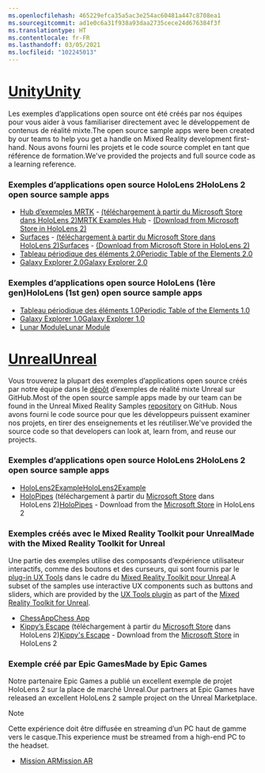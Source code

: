 ```yaml
---
ms.openlocfilehash: 465229efca35a5ac3e254ac60481a447c8708ea1
ms.sourcegitcommit: ad1e0c6a31f938a93daa2735cece24d676384f3f
ms.translationtype: HT
ms.contentlocale: fr-FR
ms.lasthandoff: 03/05/2021
ms.locfileid: "102245013"
---
```

# <a name="unity"></a>[<span data-ttu-id="c1455-101">Unity</span><span class="sxs-lookup"><span data-stu-id="c1455-101">Unity</span></span>](#tab/unity)

<span data-ttu-id="c1455-102">Les exemples d’applications open source ont été créés par nos équipes pour vous aider à vous familiariser directement avec le développement de contenus de réalité mixte.</span><span class="sxs-lookup"><span data-stu-id="c1455-102">The open source sample apps were been created by our teams to help you get a handle on Mixed Reality development first-hand.</span></span> <span data-ttu-id="c1455-103">Nous avons fourni les projets et le code source complet en tant que référence de formation.</span><span class="sxs-lookup"><span data-stu-id="c1455-103">We've provided the projects and full source code as a learning reference.</span></span>

### <a name="hololens-2-open-source-sample-apps"></a><span data-ttu-id="c1455-104">Exemples d’applications open source HoloLens 2</span><span class="sxs-lookup"><span data-stu-id="c1455-104">HoloLens 2 open source sample apps</span></span>

* <span data-ttu-id="c1455-105">[Hub d’exemples MRTK](https://microsoft.github.io/MixedRealityToolkit-Unity/Documentation/README_ExampleHub.html) - [(téléchargement à partir du Microsoft Store dans HoloLens 2)](https://www.microsoft.com/p/mrtk-examples-hub/9mv8c39l2sj4)</span><span class="sxs-lookup"><span data-stu-id="c1455-105">[MRTK Examples Hub](https://microsoft.github.io/MixedRealityToolkit-Unity/Documentation/README_ExampleHub.html) - [(Download from Microsoft Store in HoloLens 2)](https://www.microsoft.com/p/mrtk-examples-hub/9mv8c39l2sj4)</span></span>
* <span data-ttu-id="c1455-106">[Surfaces](../unity/sampleapp-surfaces.md) - [(téléchargement à partir du Microsoft Store dans HoloLens 2)](https://www.microsoft.com/p/surfaces/9nvkpv3sk3x0)</span><span class="sxs-lookup"><span data-stu-id="c1455-106">[Surfaces](../unity/sampleapp-surfaces.md) - [(Download from Microsoft Store in HoloLens 2)](https://www.microsoft.com/p/surfaces/9nvkpv3sk3x0)</span></span>
* [<span data-ttu-id="c1455-107">Tableau périodique des éléments 2.0</span><span class="sxs-lookup"><span data-stu-id="c1455-107">Periodic Table of the Elements 2.0</span></span>](https://medium.com/@dongyoonpark/bringing-the-periodic-table-of-the-elements-app-to-hololens-2-with-mrtk-v2-a6e3d8362158)
* [<span data-ttu-id="c1455-108">Galaxy Explorer 2.0</span><span class="sxs-lookup"><span data-stu-id="c1455-108">Galaxy Explorer 2.0</span></span>](../unity/galaxy-explorer-update.md)

### <a name="hololens-1st-gen-open-source-sample-apps"></a><span data-ttu-id="c1455-109">Exemples d’applications open source HoloLens (1ère gen)</span><span class="sxs-lookup"><span data-stu-id="c1455-109">HoloLens (1st gen) open source sample apps</span></span>

* [<span data-ttu-id="c1455-110">Tableau périodique des éléments 1.0</span><span class="sxs-lookup"><span data-stu-id="c1455-110">Periodic Table of the Elements 1.0</span></span>](../unity/periodic-table-of-the-elements.md)
* [<span data-ttu-id="c1455-111">Galaxy Explorer 1.0</span><span class="sxs-lookup"><span data-stu-id="c1455-111">Galaxy Explorer 1.0</span></span>](../unity/galaxy-explorer.md)
* [<span data-ttu-id="c1455-112">Lunar Module</span><span class="sxs-lookup"><span data-stu-id="c1455-112">Lunar Module</span></span>](../unity/lunar-module.md)

# <a name="unreal"></a>[<span data-ttu-id="c1455-113">Unreal</span><span class="sxs-lookup"><span data-stu-id="c1455-113">Unreal</span></span>](#tab/unreal)

<span data-ttu-id="c1455-114">Vous trouverez la plupart des exemples d’applications open source créés par notre équipe dans le [dépôt](https://github.com/microsoft/MixedReality-Unreal-Samples) d’exemples de réalité mixte Unreal sur GitHub.</span><span class="sxs-lookup"><span data-stu-id="c1455-114">Most of the open source sample apps made by our team can be found in the Unreal Mixed Reality Samples [repository](https://github.com/microsoft/MixedReality-Unreal-Samples) on GitHub.</span></span> <span data-ttu-id="c1455-115">Nous avons fourni le code source pour que les développeurs puissent examiner nos projets, en tirer des enseignements et les réutiliser.</span><span class="sxs-lookup"><span data-stu-id="c1455-115">We've provided the source code so that developers can look at, learn from, and reuse our projects.</span></span>

### <a name="hololens-2-open-source-sample-apps"></a><span data-ttu-id="c1455-116">Exemples d’applications open source HoloLens 2</span><span class="sxs-lookup"><span data-stu-id="c1455-116">HoloLens 2 open source sample apps</span></span>

* [<span data-ttu-id="c1455-117">HoloLens2Example</span><span class="sxs-lookup"><span data-stu-id="c1455-117">HoloLens2Example</span></span>](https://github.com/microsoft/MixedReality-Unreal-Samples/tree/master/HoloLens2Example)
* <span data-ttu-id="c1455-118">[HoloPipes](https://github.com/microsoft/MixedReality-Unreal-HoloPipes) (téléchargement à partir du [Microsoft Store](https://www.microsoft.com/p/holopipes/9mszb3nnrxn9) dans HoloLens 2)</span><span class="sxs-lookup"><span data-stu-id="c1455-118">[HoloPipes](https://github.com/microsoft/MixedReality-Unreal-HoloPipes) - Download from the [Microsoft Store](https://www.microsoft.com/p/holopipes/9mszb3nnrxn9) in HoloLens 2</span></span>

### <a name="made-with-the-mixed-reality-toolkit-for-unreal"></a><span data-ttu-id="c1455-119">Exemples créés avec le Mixed Reality Toolkit pour Unreal</span><span class="sxs-lookup"><span data-stu-id="c1455-119">Made with the Mixed Reality Toolkit for Unreal</span></span>

<span data-ttu-id="c1455-120">Une partie des exemples utilise des composants d’expérience utilisateur interactifs, comme des boutons et des curseurs, qui sont fournis par le [plug-in UX Tools](https://aka.ms/uxt-unreal) dans le cadre du [Mixed Reality Toolkit pour Unreal](https://aka.ms/mrtk-unreal).</span><span class="sxs-lookup"><span data-stu-id="c1455-120">A subset of the samples use interactive UX components such as buttons and sliders, which are provided by the [UX Tools plugin](https://aka.ms/uxt-unreal) as part of the [Mixed Reality Toolkit for Unreal](https://aka.ms/mrtk-unreal).</span></span>

* [<span data-ttu-id="c1455-121">ChessApp</span><span class="sxs-lookup"><span data-stu-id="c1455-121">Chess App</span></span>](https://github.com/microsoft/MixedReality-Unreal-Samples/tree/master/ChessApp)
* <span data-ttu-id="c1455-122">[Kippy’s Escape](../unreal/unreal-kippys-escape.md) (téléchargement à partir du [Microsoft Store](https://www.microsoft.com/p/kippys-escape/9nbd7gl86vkd) dans HoloLens 2)</span><span class="sxs-lookup"><span data-stu-id="c1455-122">[Kippy's Escape](../unreal/unreal-kippys-escape.md) - Download from the [Microsoft Store](https://www.microsoft.com/p/kippys-escape/9nbd7gl86vkd) in HoloLens 2</span></span>

### <a name="made-by-epic-games"></a><span data-ttu-id="c1455-123">Exemple créé par Epic Games</span><span class="sxs-lookup"><span data-stu-id="c1455-123">Made by Epic Games</span></span>

<span data-ttu-id="c1455-124">Notre partenaire Epic Games a publié un excellent exemple de projet HoloLens 2 sur la place de marché Unreal.</span><span class="sxs-lookup"><span data-stu-id="c1455-124">Our partners at Epic Games have released an excellent HoloLens 2 sample project on the Unreal Marketplace.</span></span>

> [!NOTE]
> <span data-ttu-id="c1455-125">Cette expérience doit être diffusée en streaming d’un PC haut de gamme vers le casque.</span><span class="sxs-lookup"><span data-stu-id="c1455-125">This experience must be streamed from a high-end PC to the headset.</span></span>

* [<span data-ttu-id="c1455-126">Mission AR</span><span class="sxs-lookup"><span data-stu-id="c1455-126">Mission AR</span></span>](https://docs.unrealengine.com/Resources/Showcases/MissionAR/index.html)
